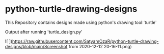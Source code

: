 # python-turtle-drawing-designs
This Repository contains designs made using python's drawing tool 'turtle'

Output after running 'turtle_design.py'


![ ](https://raw.githubusercontent.com/SatyamOzaR/python-turtle-drawing-designs/blob/main/Screenshot from 2020-12-12 20-16-11.png)
